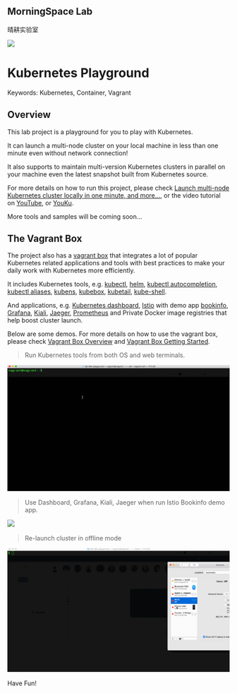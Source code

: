 ## MorningSpace Lab 

晴耕实验室

[![](https://morningspace.github.io/assets/images/banner.jpg)](https://morningspace.github.io)

# Kubernetes Playground

Keywords: Kubernetes, Container, Vagrant

## Overview

This lab project is a playground for you to play with Kubernetes.

It can launch a multi-node cluster on your local machine in less than one minute even without network connection! 

It also supports to maintain multi-version Kubernetes clusters in parallel on your machine even the latest snapshot built from Kubernetes source.

For more details on how to run this project, please check [Launch multi-node Kubernetes cluster locally in one minute, and more...](https://morningspace.github.io/tech/k8s-run/), or the video tutorial on [YouTube](https://www.youtube.com/watch?v=0uVdF3Inv48&list=PLVQM6jLkNkfqHgd0aX7TnjioOiQrqsXIa), or [YouKu](https://v.youku.com/v_show/id_XNDI2Mzk1NDcyMA==.html?f=52221532).

More tools and samples will be coming soon...

## The Vagrant Box

The project also has a [vagrant box](/Vagrantfile) that integrates a lot of popular Kubernetes related applications and tools with best practices to make your daily work with Kubernetes more efficiently.

It includes Kubernetes tools, e.g. [kubectl](https://kubernetes.io/docs/reference/kubectl), [helm](https://helm.sh), [kubectl autocompletion](https://kubernetes.io/docs/tasks/tools/install-kubectl/#optional-kubectl-configurations), [kubectl aliases](https://github.com/ahmetb/kubectl-aliases), [kubens](https://github.com/ahmetb/kubectx), [kubebox](https://github.com/astefanutti/kubebox), [kubetail](https://github.com/johanhaleby/kubetail), [kube-shell](https://github.com/cloudnativelabs/kube-shell).

And applications, e.g. [Kubernetes dashboard](https://github.com/kubernetes/dashboard), [Istio](https://istio.io) with demo app [bookinfo](https://istio.io/docs/examples/bookinfo), [Grafana](https://grafana.com), [Kiali](https://www.kiali.io), [Jaeger](https://www.jaegertracing.io), [Prometheus](https://prometheus.io) and Private Docker image registries that help boost cluster launch.

Below are some demos. For more details on how to use the vagrant box, please check [Vagrant Box Overview](/docs/Vagrant-Box-Overview.md) and [Vagrant Box Getting Started](/docs/Vagrant-Box-Getting-Started.md).

> Run Kubernetes tools from both OS and web terminals.

![](/docs/demo-tools.gif)

> Use Dashboard, Grafana, Kiali, Jaeger when run Istio Bookinfo demo app.

![](/docs/demo-apps.gif)

> Re-launch cluster in offline mode

![](/docs/demo-offline.gif)

Have Fun!
